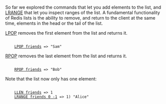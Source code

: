 So far we explored the commands that let you add elements to the list,
and [LRANGE](#help) that let you inspect ranges of the list. A fundamental
functionality of Redis lists is the ability to remove, and return to the
client at the same time, elements in the head or the tail of the list.

[LPOP](#help) removes the first element from the list and returns it.

<pre><code>
    <a href="#run">LPOP friends</a> => "Sam"
</code></pre>

[RPOP](#help) removes the last element from the list and returns it.

<pre><code>
    <a href="#run">RPOP friends</a> => "Bob"
</code></pre>

Note that the list now only has one element:

<pre><code>
    <a href="#run">LLEN friends</a> => 1
    <a href="#run">LRANGE friends 0 -1</a> => 1) "Alice"
</code></pre>
